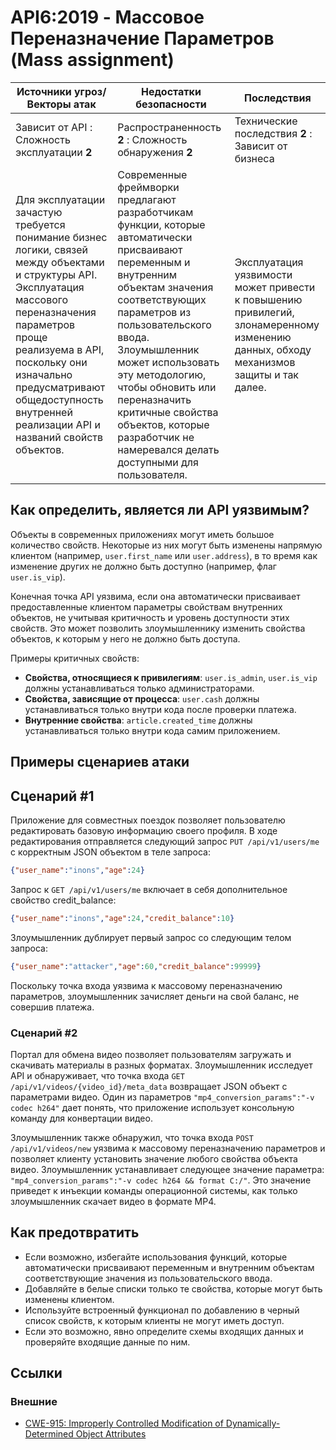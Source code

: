 API6:2019 - Массовое Переназначение Параметров (Mass assignment)
===========================

| Источники угроз/Векторы атак | Недостатки безопасности | Последствия |
| - | - | - |
| Зависит от API : Сложность эксплуатации **2** | Распространенность **2** : Сложность обнаружения **2** | Технические последствия **2** : Зависит от бизнеса |
| Для эксплуатации зачастую требуется понимание бизнес логики, связей между объектами и структуры API. Эксплуатация массового переназначения параметров проще реализуема в API, поскольку они изначально предусматривают общедоступность внутренней реализации API и названий свойств объектов. | Современные фреймворки предлагают разработчикам функции, которые автоматически присваивают переменным и внутренним объектам значения соответствующих параметров из пользовательского ввода. Злоумышленник может использовать эту методологию, чтобы обновить или переназначить критичные свойства объектов, которые разработчик не намеревался делать доступными для пользователя. | Эксплуатация уязвимости может привести к повышению привилегий, злонамеренному изменению данных, обходу механизмов защиты и так далее. |

## Как определить, является ли API уязвимым?

Объекты в современных приложениях могут иметь большое количество свойств. Некоторые из них могут быть изменены напрямую клиентом (например, `user.first_name` или `user.address`), в то время как изменение других не должно быть доступно (например, флаг `user.is_vip`).

Конечная точка API уязвима, если она автоматически присваивает предоставленные клиентом параметры свойствам внутренних объектов, не учитывая критичность и уровень доступности этих свойств. Это может позволить злоумышленнику изменить свойства объектов, к которым у него не должно быть доступа.

Примеры критичных свойств:

* **Свойства, относящиеся к привилегиям**: `user.is_admin`, `user.is_vip` должны устанавливаться только администраторами.
* **Свойства, зависящие от процесса**: `user.cash` должны устанавливаться только внутри кода после проверки платежа.
* **Внутренние свойства**: `article.created_time` должны устанавливаться только внутри кода самим приложением.


## Примеры сценариев атаки

## Сценарий #1

Приложение для совместных поездок позволяет пользователю редактировать базовую информацию своего профиля. В ходе редактирования отправляется следующий запрос `PUT /api/v1/users/me` с корректным JSON объектом в теле запроса:

```json
{"user_name":"inons","age":24}
```

Запрос к `GET /api/v1/users/me` включает в себя дополнительное свойство credit_balance:

```json
{"user_name":"inons","age":24,"credit_balance":10}
```

Злоумышленник дублирует первый запрос со следующим телом запроса:

```json
{"user_name":"attacker","age":60,"credit_balance":99999}
```

Поскольку точка входа уязвима к массовому переназначению параметров, злоумышленник зачисляет деньги на свой баланс, не совершив платежа.

### Сценарий #2

Портал для обмена видео позволяет пользователям загружать и скачивать материалы в разных форматах. Злоумышленник исследует API и обнаруживает, что точка входа `GET /api/v1/videos/{video_id}/meta_data` возвращает JSON объект с параметрами видео. Один из параметров `"mp4_conversion_params":"-v codec h264"` дает понять, что приложение использует консольную команду для конвертации видео.

Злоумышленник также обнаружил, что точка входа `POST /api/v1/videos/new` уязвима к массовому переназначению параметров и позволяет клиенту установить значение любого свойства объекта видео.
Злоумышленник устанавливает следующее значение параметра: `"mp4_conversion_params":"-v codec h264 && format C:/"`. Это значение приведет к инъекции команды операционной системы, как только злоумышленник скачает видео в формате MP4.

## Как предотвратить

* Если возможно, избегайте использования функций, которые автоматически присваивают переменным и внутренним объектам соответствующие значения из пользовательского ввода.
* Добавляйте в белые списки только те свойства, которые могут быть изменены клиентом.
* Используйте встроенный функционал по добавлению в черный список свойств, к которым клиенты не могут иметь доступ.
* Если это возможно, явно определите схемы входящих данных и проверяйте входящие данные по ним.

## Ссылки

### Внешние

* [CWE-915: Improperly Controlled Modification of Dynamically-Determined Object Attributes][1]

[1]: https://cwe.mitre.org/data/definitions/915.html
